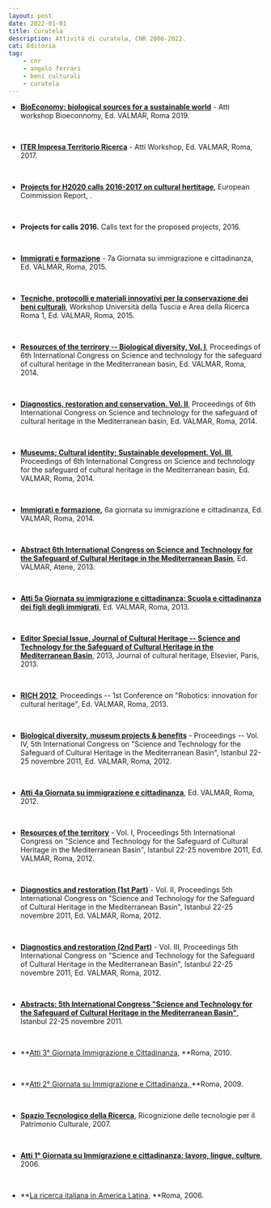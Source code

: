 ```yaml
---
layout: post
date: 2022-01-01
title: Curatela
description: Attività di curatela, CNR 2006-2022.
cat: Editoria
tag:
    - cnr
    - angelo ferrari
    - beni culturali
    - curatela
---
```


-   **[BioEconomy: biological sources for a sustainable world](wp-content/uploads/2019/10/BioEconomy-ABSTRACT-ISBN-978-88-97987-21-5-Video_4.pdf)** - Atti workshop Bioeconnomy, Ed. VALMAR, Roma 2019.

&nbsp;

-   [**ITER Impresa Territorio Ricerca**](https://intranet.cnr.it/servizi/people/prodotto/download/i/128284) - Atti Workshop, Ed. VALMAR, Roma, 2017.

&nbsp;

-   [**Projects for H2020 calls 2016-2017 on cultural hertitage**](https://intranet.cnr.it/servizi/people/prodotto/download/i/115088), European Commission Report, .

&nbsp;

-   **Projects for calls 2016.** Calls text for the proposed projects, 2016.

&nbsp;

-   [**Immigrati e formazione**](https://intranet.cnr.it/servizi/people/prodotto/download/i/103111) - 7a Giornata su immigrazione e cittadinanza, Ed. VALMAR, Roma, 2015.

&nbsp;

-   [**Tecniche, protocolli e materiali innovativi per la conservazione dei beni culturali**](https://intranet.cnr.it/servizi/people/prodotto/download/i/103106), Workshop Università della Tuscia e Area della Ricerca Roma 1, Ed. VALMAR, Roma, 2015.

&nbsp;

-   [**Resources of the terrirory -- Biological diversity, Vol. I**](https://intranet.cnr.it/servizi/people/prodotto/download/i/99214), Proceedings of 6th International Congress on Science and technology for the safeguard of cultural heritage in the Mediterranean basin, Ed. VALMAR, Roma, 2014.

&nbsp;

-   [**Diagnostics, restoration and conservation. Vol. II**](https://intranet.cnr.it/servizi/people/prodotto/download/i/99261), Proceedings of 6th International Congress on Science and technology for the safeguard of cultural heritage in the Mediterranean basin, Ed. VALMAR, Roma, 2014.

&nbsp;

-   [**Museums; Cultural identity; Sustainable development. Vol. III**](https://intranet.cnr.it/servizi/people/prodotto/download/i/99264), Proceedings of 6th International Congress on Science and technology for the safeguard of cultural heritage in the Mediterranean basin, Ed. VALMAR, Roma, 2014.

&nbsp;

-   **[Immigrati e formazione](wp-content/uploads/2018/11/CURATELA-2014-Atti-Immigrazione.pdf),** 6a giornata su immigrazione e cittadinanza, Ed. VALMAR, Roma, 2014.

&nbsp;

-   [**Abstract 6th International Congress on Science and Technology for the Safeguard of Cultural Heritage in the Mediterranean Basin**](https://intranet.cnr.it/servizi/people/prodotto/download/i/99273), Ed. VALMAR, Atene, 2013.

&nbsp;

-   [**Atti 5a Giornata su immigrazione e cittadinanza: Scuola e cittadinanza dei figli degli immigrati**](https://books.google.it/books?id=pSLKev4Psz4C&printsec=frontcover&dq=5a+Giornata+su+Immigrazione+e+Cittadinanza&hl=it&sa=X&ved=0ahUKEwiKma7J-9PeAhWEiCwKHdbCDMUQ6AEIKTAA#v=onepage&q&f=false), Ed. VALMAR, Roma, 2013.

&nbsp;

-   [**Editor Special Issue, Journal of Cultural Heritage -- Science and Technology for the Safeguard of Cultural Heritage in the Mediterranean Basin**](https://intranet.cnr.it/servizi/people/prodotto/download/i/99423), 2013, Journal of cultural heritage, Elsevier, Paris, 2013.

&nbsp;

-   **[RICH 2012](https://intranet.cnr.it/servizi/people/prodotto/download/i/99426)**, Proceedings -- 1st Conference on "Robotics: innovation for cultural heritage", Ed. VALMAR, Roma, 2013.

&nbsp;

-   [**Biological diversity, museum projects & benefits**](https://intranet.cnr.it/servizi/people/prodotto/download/i/99458) - Proceedings -- Vol. IV, 5th International Congress on "Science and Technology for the Safeguard of Cultural Heritage in the Mediterranean Basin", Istanbul 22-25 novembre 2011, Ed. VALMAR, Roma, 2012.

&nbsp;

-   [**Atti 4a Giornata su immigrazione e cittadinanza**](https://books.google.it/books?id=RM94fUqnvFIC&pg=PA95&dq=4a+Giornata+su+Immigrazione+e+Cittadinanza&hl=it&sa=X&ved=0ahUKEwjpofPp-dPeAhWGWiwKHVMiCl8Q6AEIKTAA#v=onepage&q&f=false), Ed. VALMAR, Roma, 2012.

&nbsp;

-   [**Resources of the territory**](https://intranet.cnr.it/servizi/people/prodotto/download/i/99602) - Vol. I, Proceedings 5th International Congress on "Science and Technology for the Safeguard of Cultural Heritage in the Mediterranean Basin", Istanbul 22-25 novembre 2011, Ed. VALMAR, Roma, 2012.

&nbsp;

-   [**Diagnostics and restoration (1st Part)**](https://intranet.cnr.it/servizi/people/prodotto/download/i/99470) - Vol. II, Proceedings 5th International Congress on "Science and Technology for the Safeguard of Cultural Heritage in the Mediterranean Basin", Istanbul 22-25 novembre 2011, Ed. VALMAR, Roma, 2012.

&nbsp;

-   [**Diagnostics and restoration (2nd Part)**](https://intranet.cnr.it/servizi/people/prodotto/download/i/99470) - Vol. III, Proceedings 5th International Congress on "Science and Technology for the Safeguard of Cultural Heritage in the Mediterranean Basin", Istanbul 22-25 novembre 2011, Ed. VALMAR, Roma, 2012.

&nbsp;

-   [**Abstracts: 5th International Congress "Science and Technology for the Safeguard of Cultural Heritage in the Mediterranean Basin"**](https://intranet.cnr.it/servizi/people/prodotto/download/i/99603), Istanbul 22-25 novembre 2011.

&nbsp;

-   **[Atti 3° Giornata Immigrazione e Cittadinanza,](https://books.google.it/books?id=QOvNLsWQhQAC&pg=PP3&dq=3a+Giornata+su+Immigrazione+e+Cittadinanza,+2010+angelo+ferrari&hl=it&sa=X&ved=0ahUKEwj3pIX0-NPeAhVBfywKHeGxCR0Q6AEIKTAA#v=onepage&q&f=false) **Roma, 2010.

&nbsp;

-   **[Atti 2° Giornata su Immigrazione e Cittadinanza, ](wp-content/uploads/2018/11/CURATELA-2009-Immigrazione-Atti.pdf)**Roma, 2009.

&nbsp;

-   [**Spazio Tecnologico della Ricerca**](https://books.google.it/books?id=TTLgDQAAQBAJ&printsec=frontcover&dq=spazio+tecnologico+della+ricerca&hl=it&sa=X&ved=0ahUKEwjb65bq99PeAhXFEiwKHXE-CzwQ6AEIKTAA#v=onepage&q&f=false), Ricognizione delle tecnologie per il Patrimonio Culturale, 2007.

&nbsp;

-   [**Atti 1° Giornata su Immigrazione e cittadinanza: lavoro, lingue, culture**](wp-content/uploads/2018/11/CURATELA-2006-Immigrazione-Atti.pdf), 2006.

&nbsp;

-   **[La ricerca italiana in America Latina,](wp-content/uploads/2018/10/Depliant_America-_Latina_2.pdf) **Roma, 2006.

